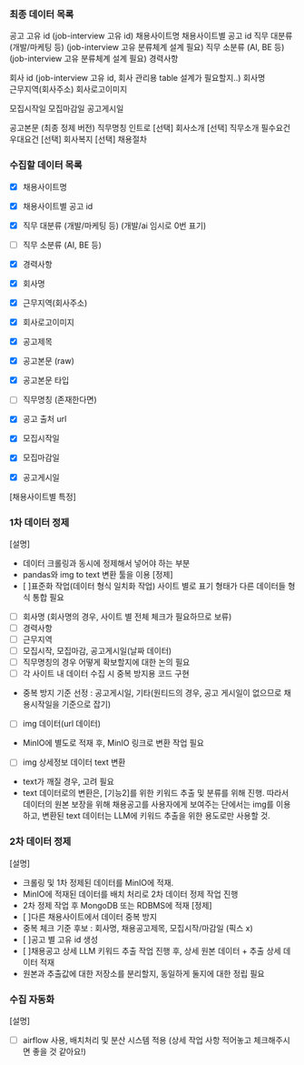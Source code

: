 
### 최종 데이터 목록
공고 고유 id (job-interview 고유 id)
채용사이트명 
채용사이트별 공고 id 
직무 대분류 (개발/마케팅 등) (job-interview 고유 분류체계 설계 필요)
직무 소분류 (AI, BE 등) (job-interview 고유 분류체계 설계 필요)
경력사항

회사 id (job-interview 고유 id, 회사 관리용 table 설계가 필요할지..)
회사명    
근무지역(회사주소)
회사로고이미지

모집시작일
모집마감일
공고게시일

공고본문 (최종 정제 버전)
    직무명칭
    인트로 [선택]
    회사소개 [선택]
    직무소개
    필수요건
    우대요건 [선택]
    회사복지 [선택]
    채용절차 


### 수집할 데이터 목록
- [x] 채용사이트명 
- [x] 채용사이트별 공고 id 
- [x] 직무 대분류 (개발/마케팅 등) (개발/ai 임시로 0번 표기)
- [ ] 직무 소분류 (AI, BE 등)
- [x] 경력사항

- [x] 회사명    
- [x] 근무지역(회사주소)
- [x] 회사로고이미지

- [x] 공고제목
- [x] 공고본문 (raw)
- [x] 공고본문 타입
- [ ] 직무명칭 (존재한다면)
- [x] 공고 출처 url

- [x] 모집시작일
- [x] 모집마감일
- [x] 공고게시일

[채용사이트별 특정]



### 1차 데이터 정제
[설명]
- 데이터 크롤링과 동시에 정제해서 넣어야 하는 부분
- pandas와 img to text 변환 툴을 이용
[정제]
- [ ]표준화 작업(데이터 형식 일치화 작업)
 사이트 별로 표기 형태가 다른 데이터들 형식 통합 필요
 - [ ] 회사명 (회사명의 경우, 사이트 별 전체 체크가 필요하므로 보류)
 - [ ] 경력사항
 - [ ] 근무지역
 - [ ] 모집시작, 모집마감, 공고게시일(날짜 데이터)
- [ ] 직무명칭의 경우 어떻게 확보할지에 대한 논의 필요
- [ ] 각 사이트 내 데이터 수집 시 중복 방지용 코드 구현
 - 중복 방지 기준 선정 : 공고게시일, 기타(원티드의 경우, 공고 게시일이 없으므로 채용시작일을 기준으로 잡기)
- [ ] img 데이터(url 데이터)
 - MinIO에 별도로 적재 후, MinIO 링크로 변환 작업 필요
- [ ] img 상세정보 데이터 text 변환
 - text가 깨질 경우, 고려 필요
  - text 데이터로의 변환은, [기능2]를 위한 키워드 추출 및 분류를 위해 진행. 따라서 데이터의 원본 보장을 위해 채용공고를 사용자에게 보여주는 단에서는 img를 이용하고, 변환된 text 데이터는 LLM에 키워드 추출을 위한 용도로만 사용할 것.


### 2차 데이터 정제
[설명]
- 크롤링 및 1차 정제된 데이터를 MinIO에 적재. 
- MinIO에 적재된 데이터를 배치 처리로 2차 데이터 정제 작업 진행
- 2차 정제 작업 후 MongoDB 또는 RDBMS에 적재
[정제]
- [ ]다른 채용사이트에서 데이터 중복 방지
 - 중복 체크 기준 후보 : 회사명, 채용공고제목, 모집시작/마감일 (픽스 x)
- [ ]공고 별 고유 id 생성
- [ ]채용공고 상세 LLM 키워드 추출 작업 진행 후, 상세 원본 데이터 + 추출 상세 데이터 적재
 - 원본과 추출값에 대한 저장소를 분리할지, 동일하게 둘지에 대한 정립 필요


### 수집 자동화
[설명]
- [ ] airflow 사용, 배치처리 및 분산 시스템 적용 (상세 작업 사항 적어놓고 체크해주시면 좋을 것 같아요!)